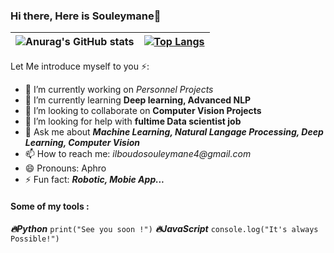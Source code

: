### Hi there, Here is Souleymane👋

| ![Anurag's GitHub stats](https://github-readme-stats.vercel.app/api?username=Kidchris&show_icons=true&theme=dracula) | [![Top Langs](https://github-readme-stats.vercel.app/api/top-langs/?username=Kidchris&layout=compact&show_icons=true&theme=dracula)](https://github.com/anuraghazra/github-readme-stats) |
| -------------------------------------------------------------------------------------------------------------------- | ---------------------------------------------------------------------------------------------------------------------------------------------------------------------------------------- |

Let Me introduce myself to you ⚡:

- 🔭 I’m currently working on _Personnel Projects_
- 🌱 I’m currently learning **Deep learning, Advanced NLP**
- 👯 I’m looking to collaborate on **Computer Vision Projects**
- 🤔 I’m looking for help with **fultime Data scientist job**
- 💬 Ask me about **_Machine Learning, Natural Langage Processing, Deep Learning, Computer Vision_**
- 📫 How to reach me: _ilboudosouleymane4@gmail.com_
- 😄 Pronouns: Aphro
- ⚡ Fun fact: **_Robotic, Mobie App..._**

#### Some of my tools :

**_🔥Python_**
`print("See you soon !")`
**_🔥JavaScript_**
`console.log("It's always Possible!")`

